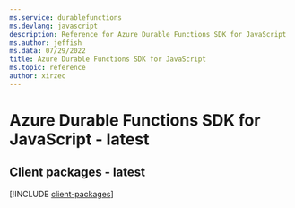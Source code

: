```yaml
---
ms.service: durablefunctions
ms.devlang: javascript
description: Reference for Azure Durable Functions SDK for JavaScript
ms.author: jeffish
ms.data: 07/29/2022
title: Azure Durable Functions SDK for JavaScript
ms.topic: reference
author: xirzec
---
```

# Azure Durable Functions SDK for JavaScript - latest

## Client packages - latest
[!INCLUDE [client-packages](durable-functions-client-index.md)]
